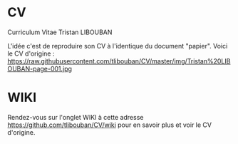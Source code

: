 # CV
Curriculum Vitae Tristan LIBOUBAN


L'idée c'est de reproduire son CV à l'identique du document "papier".
Voici le CV d'origine : https://raw.githubusercontent.com/tlibouban/CV/master/img/Tristan%20LIBOUBAN-page-001.jpg

# WIKI
Rendez-vous sur l'onglet WIKI à cette adresse https://github.com/tlibouban/CV/wiki pour en savoir plus et voir le CV d'origine.
